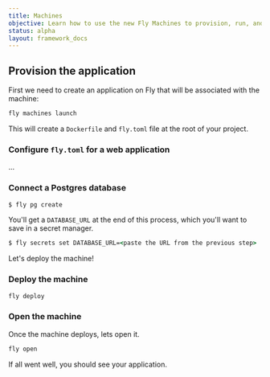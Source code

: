 ```yaml
---
title: Machines
objective: Learn how to use the new Fly Machines to provision, run, and scale Rails applications via the fly CLI
status: alpha
layout: framework_docs
---
```


## Provision the application

First we need to create an application on Fly that will be associated with the machine:

```cmd
fly machines launch
```

This will create a `Dockerfile` and `fly.toml` file at the root of your project.

### Configure `fly.toml` for a web application

...

### Connect a Postgres database

```cmd
$ fly pg create
```

You'll get a `DATABASE_URL` at the end of this process, which you'll want to save in a secret manager.

```cmd
$ fly secrets set DATABASE_URL=<paste the URL from the previous step>
```

Let's deploy the machine!

### Deploy the machine

```cmd
fly deploy
```

### Open the machine

Once the machine deploys, lets open it.

```cmd
fly open
```

If all went well, you should see your application.
